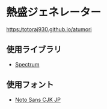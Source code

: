 # 熱盛ジェネレーター

[https:/totoraj930.github.io/atumori](https:/totoraj930.github.io/atumori)

## 使用ライブラリ

* [Spectrum](https://github.com/bgrins/spectrum)

## 使用フォント

* [Noto Sans CJK JP](https://www.google.com/get/noto/#sans-jpan)